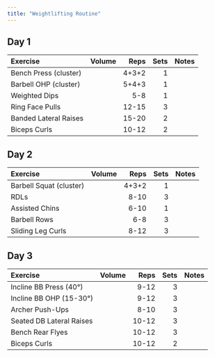 ```yaml
---
title: "Weightlifting Routine"
---
```


## Day 1

| Exercise                  | Volume    | Reps  | Sets | Notes                  |
|:-------------|:----|--:|--:|:-------------|
| Bench Press (cluster)     |           | 4+3+2 | 1    |                        |
| Barbell OHP (cluster)     |           | 5+4+3 | 1    |                        |
| Weighted Dips             |           | 5-8   | 1    |                        |
| Ring Face Pulls           |           | 12-15 | 3    |                        |
| Banded Lateral Raises     |           | 15-20 | 2    |                        |
| Biceps Curls              |           | 10-12 | 2    |                        |

## Day 2

| Exercise                  | Volume    | Reps  | Sets | Notes                  |
|:-------------|:----|--:|--:|:-------------|
| Barbell Squat (cluster)   |           | 4+3+2 | 1    |                        |
| RDLs                      |           | 8-10  | 3    |                        |
| Assisted Chins            |           | 6-10  | 1    |                        |
| Barbell Rows              |           | 6-8   | 3    |                        |
| Sliding Leg Curls         |           | 8-12  | 3    |                        |

## Day 3

| Exercise                  | Volume    | Reps  | Sets | Notes                  |
|:-------------|:----|--:|--:|:-------------|
| Incline BB Press (40°)    |           | 9-12  | 3    |                        |
| Incline BB OHP (15-30°)   |           | 9-12  | 3    |                        |
| Archer Push-Ups           |           | 8-10  | 3    |                        |
| Seated DB Lateral Raises  |           | 10-12 | 3    |                        |
| Bench Rear Flyes          |           | 10-12 | 3    |                        |
| Biceps Curls              |           | 10-12 | 2    |                        |
